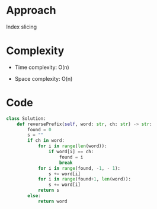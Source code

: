 # Approach

Index slicing

# Complexity

- Time complexity:
O(n)

- Space complexity:
O(n)

# Code

```Python []
class Solution:
    def reversePrefix(self, word: str, ch: str) -> str:
        found = 0
        s = ""
        if ch in word:
            for i in range(len(word)):
                if word[i] == ch:
                    found = i
                    break
            for i in range(found, -1, - 1):
                s += word[i]
            for i in range(found+1, len(word)):
                s += word[i]
            return s
        else:
            return word

```
